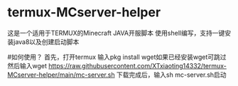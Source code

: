 # termux-MCserver-helper
这是一个适用于TERMUX的Minecraft JAVA开服脚本
使用shell编写，支持一键安装java8以及创建启动脚本


#如何使用？
首先，打开termux
输入pkg install wget如果已经安装wget可跳过
然后输入wget https://raw.githubusercontent.com/XTxiaoting14332/termux-MCserver-helper/main/mc-server.sh
下载完成后，输入sh mc-server.sh启动
